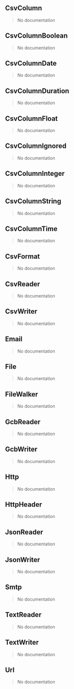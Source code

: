 ## CsvColumn 
> No documentation


## CsvColumnBoolean 
> No documentation


## CsvColumnDate 
> No documentation


## CsvColumnDuration 
> No documentation


## CsvColumnFloat 
> No documentation


## CsvColumnIgnored 
> No documentation


## CsvColumnInteger 
> No documentation


## CsvColumnString 
> No documentation


## CsvColumnTime 
> No documentation


## CsvFormat 
> No documentation


## CsvReader <Badge type="warning" text="@unserializable" /> 
> No documentation


## CsvWriter <Badge type="warning" text="@unserializable" /> 
> No documentation


## Email 
> No documentation


## File 
> No documentation


## FileWalker <Badge type="warning" text="@unserializable" /> 
> No documentation


## GcbReader <Badge type="warning" text="@unserializable" /> 
> No documentation


## GcbWriter <Badge type="warning" text="@unserializable" /> 
> No documentation


## Http 
> No documentation


## HttpHeader 
> No documentation


## JsonReader <Badge type="warning" text="@unserializable" /> 
> No documentation


## JsonWriter <Badge type="warning" text="@unserializable" /> 
> No documentation


## Smtp 
> No documentation


## TextReader <Badge type="warning" text="@unserializable" /> 
> No documentation


## TextWriter <Badge type="warning" text="@unserializable" /> 
> No documentation


## Url 
> No documentation


